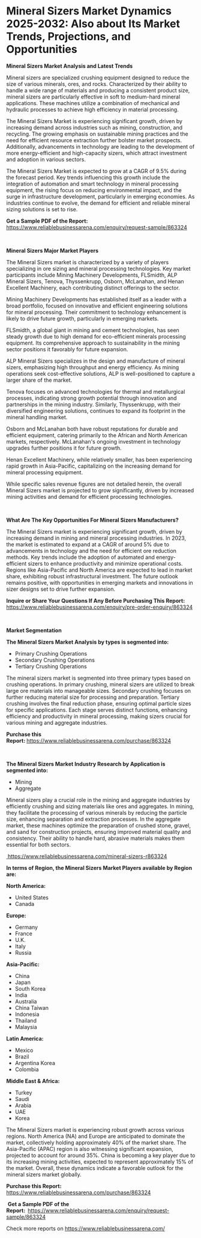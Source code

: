 <p><h1>Mineral Sizers Market Dynamics 2025-2032: Also about Its Market Trends, Projections, and Opportunities</h1></p><p><strong>Mineral Sizers Market Analysis and Latest Trends</strong></p>
<p><p>Mineral sizers are specialized crushing equipment designed to reduce the size of various minerals, ores, and rocks. Characterized by their ability to handle a wide range of materials and producing a consistent product size, mineral sizers are particularly effective in soft to medium-hard mineral applications. These machines utilize a combination of mechanical and hydraulic processes to achieve high efficiency in material processing.</p><p>The Mineral Sizers Market is experiencing significant growth, driven by increasing demand across industries such as mining, construction, and recycling. The growing emphasis on sustainable mining practices and the need for efficient resource extraction further bolster market prospects. Additionally, advancements in technology are leading to the development of more energy-efficient and high-capacity sizers, which attract investment and adoption in various sectors.</p><p>The Mineral Sizers Market is expected to grow at a CAGR of 9.5% during the forecast period. Key trends influencing this growth include the integration of automation and smart technology in mineral processing equipment, the rising focus on reducing environmental impact, and the surge in infrastructure development, particularly in emerging economies. As industries continue to evolve, the demand for efficient and reliable mineral sizing solutions is set to rise.</p></p>
<p><strong>Get a Sample PDF of the Report:&nbsp;</strong> <a href="https://www.reliablebusinessarena.com/enquiry/request-sample/863324?utm_campaign=3457&utm_medium=2&utm_source=Github&utm_content=ia&utm_term=08042025&utm_id=mineral-sizers">https://www.reliablebusinessarena.com/enquiry/request-sample/863324</a></p>
<p>&nbsp;</p>
<p><strong>Mineral Sizers Major Market Players</strong></p>
<p><p>The Mineral Sizers market is characterized by a variety of players specializing in ore sizing and mineral processing technologies. Key market participants include Mining Machinery Developments, FLSmidth, ALP Mineral Sizers, Tenova, Thyssenkrupp, Osborn, McLanahan, and Henan Excellent Machinery, each contributing distinct offerings to the sector.</p><p>Mining Machinery Developments has established itself as a leader with a broad portfolio, focused on innovative and efficient engineering solutions for mineral processing. Their commitment to technology enhancement is likely to drive future growth, particularly in emerging markets.</p><p>FLSmidth, a global giant in mining and cement technologies, has seen steady growth due to high demand for eco-efficient minerals processing equipment. Its comprehensive approach to sustainability in the mining sector positions it favorably for future expansion.</p><p>ALP Mineral Sizers specializes in the design and manufacture of mineral sizers, emphasizing high throughput and energy efficiency. As mining operations seek cost-effective solutions, ALP is well-positioned to capture a larger share of the market.</p><p>Tenova focuses on advanced technologies for thermal and metallurgical processes, indicating strong growth potential through innovation and partnerships in the mining industry. Similarly, Thyssenkrupp, with their diversified engineering solutions, continues to expand its footprint in the mineral handling market.</p><p>Osborn and McLanahan both have robust reputations for durable and efficient equipment, catering primarily to the African and North American markets, respectively. McLanahan's ongoing investment in technology upgrades further positions it for future growth.</p><p>Henan Excellent Machinery, while relatively smaller, has been experiencing rapid growth in Asia-Pacific, capitalizing on the increasing demand for mineral processing equipment.</p><p>While specific sales revenue figures are not detailed herein, the overall Mineral Sizers market is projected to grow significantly, driven by increased mining activities and demand for efficient processing technologies.</p></p>
<p>&nbsp;</p>
<p><strong>What Are The Key Opportunities For Mineral Sizers Manufacturers?</strong></p>
<p><p>The Mineral Sizers market is experiencing significant growth, driven by increasing demand in mining and mineral processing industries. In 2023, the market is estimated to expand at a CAGR of around 5% due to advancements in technology and the need for efficient ore reduction methods. Key trends include the adoption of automated and energy-efficient sizers to enhance productivity and minimize operational costs. Regions like Asia-Pacific and North America are expected to lead in market share, exhibiting robust infrastructural investment. The future outlook remains positive, with opportunities in emerging markets and innovations in sizer designs set to drive further expansion.</p></p>
<p><strong>Inquire or Share Your Questions If Any Before Purchasing This Report:</strong> <a href="https://www.reliablebusinessarena.com/enquiry/pre-order-enquiry/863324?utm_campaign=3457&utm_medium=2&utm_source=Github&utm_content=ia&utm_term=08042025&utm_id=mineral-sizers">https://www.reliablebusinessarena.com/enquiry/pre-order-enquiry/863324</a></p>
<p>&nbsp;</p>
<p><strong>Market Segmentation</strong></p>
<p><strong>The Mineral Sizers Market Analysis by types is segmented into:</strong></p>
<p><ul><li>Primary Crushing Operations</li><li>Secondary Crushing Operations</li><li>Tertiary Crushing Operations</li></ul></p>
<p><p>The mineral sizers market is segmented into three primary types based on crushing operations. In primary crushing, mineral sizers are utilized to break large ore materials into manageable sizes. Secondary crushing focuses on further reducing material size for processing and preparation. Tertiary crushing involves the final reduction phase, ensuring optimal particle sizes for specific applications. Each stage serves distinct functions, enhancing efficiency and productivity in mineral processing, making sizers crucial for various mining and aggregate industries.</p></p>
<p><strong>Purchase this Report:&nbsp;</strong><a href="https://www.reliablebusinessarena.com/purchase/863324?utm_campaign=3457&utm_medium=2&utm_source=Github&utm_content=ia&utm_term=08042025&utm_id=mineral-sizers">https://www.reliablebusinessarena.com/purchase/863324</a></p>
<p>&nbsp;</p>
<p><strong>The Mineral Sizers Market Industry Research by Application is segmented into:</strong></p>
<p><ul><li>Mining</li><li>Aggregate</li></ul></p>
<p><p>Mineral sizers play a crucial role in the mining and aggregate industries by efficiently crushing and sizing materials like ores and aggregates. In mining, they facilitate the processing of various minerals by reducing the particle size, enhancing separation and extraction processes. In the aggregate market, these machines optimize the preparation of crushed stone, gravel, and sand for construction projects, ensuring improved material quality and consistency. Their ability to handle hard, abrasive materials makes them essential for both sectors.</p></p>
<p><a href="https://www.reliablebusinessarena.com/mineral-sizers-r863324?utm_campaign=3457&utm_medium=2&utm_source=Github&utm_content=ia&utm_term=08042025&utm_id=mineral-sizers">&nbsp;https://www.reliablebusinessarena.com/mineral-sizers-r863324</a></p>
<p><strong>In terms of Region, the Mineral Sizers Market Players available by Region are:</strong></p>
<p>
    <p> <strong> North America: </strong>
        <ul>
            <li>United States</li>
            <li>Canada</li>
        </ul>
        </p> 
    <p> <strong> Europe: </strong>
        <ul>
            <li>Germany</li>
            <li>France</li>
            <li>U.K.</li>
            <li>Italy</li>
            <li>Russia</li>
        </ul>
        </p> 
    <p> <strong> Asia-Pacific: </strong>
        <ul>
            <li>China</li>
            <li>Japan</li>
            <li>South Korea</li>
            <li>India</li>
            <li>Australia</li>
            <li>China Taiwan</li>
            <li>Indonesia</li>
            <li>Thailand</li>
            <li>Malaysia</li>
        </ul>
        </p> 
    <p> <strong> Latin America: </strong>
        <ul>
            <li>Mexico</li>
            <li>Brazil</li>
            <li>Argentina Korea</li>
            <li>Colombia</li>
        </ul>
        </p> 
    <p> <strong> Middle East & Africa: </strong>
        <ul>
            <li>Turkey</li>
            <li>Saudi</li>
            <li>Arabia</li>
            <li>UAE</li>
            <li>Korea</li>
        </ul>
    </p>
    </p>
<p><p>The Mineral Sizers market is experiencing robust growth across various regions. North America (NA) and Europe are anticipated to dominate the market, collectively holding approximately 40% of the market share. The Asia-Pacific (APAC) region is also witnessing significant expansion, projected to account for around 35%. China is becoming a key player due to its increasing mining activities, expected to represent approximately 15% of the market. Overall, these dynamics indicate a favorable outlook for the mineral sizers market globally.</p></p>
<p><strong>Purchase this Report: </strong><a href="https://www.reliablebusinessarena.com/purchase/863324?utm_campaign=3457&utm_medium=2&utm_source=Github&utm_content=ia&utm_term=08042025&utm_id=mineral-sizers">https://www.reliablebusinessarena.com/purchase/863324</a></p>
<p>&nbsp;<strong>Get a Sample PDF of the Report:&nbsp;&nbsp;</strong><a href="https://www.reliablebusinessarena.com/enquiry/request-sample/863324?utm_campaign=3457&utm_medium=2&utm_source=Github&utm_content=ia&utm_term=08042025&utm_id=mineral-sizers">https://www.reliablebusinessarena.com/enquiry/request-sample/863324</a></p>
<p><strong></strong></p>
<p>Check more reports on <a href="https://www.reliablebusinessarena.com/?utm_campaign=3457&utm_medium=2&utm_source=Github&utm_content=ia&utm_term=08042025&utm_id=mineral-sizers">https://www.reliablebusinessarena.com/</a></p>